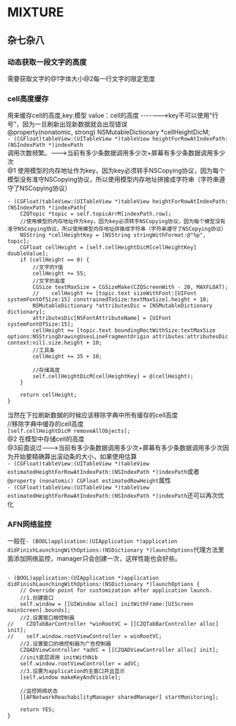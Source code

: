 # MIXTURE
## 杂七杂八  
### 动态获取一段文字的高度  
需要获取文字的@1字体大小@2每一行文字的限定宽度  
### cell高度缓存  
用来缓存cell的高度,key:模型 value：cell的高度 ------->key不可以使用“行号”，因为一旦刷新出现新数据就会出现错误  
@property(nonatomic, strong) NSMutableDictionary *cellHeightDicM;  
`- (CGFloat)tableView:(UITableView *)tableView heightForRowAtIndexPath:(NSIndexPath *)indexPath`  
调用次数频繁。--->当前有多少条数据调用多少次+屏幕有多少条数据调用多少次  
@1 使用模型的内存地址作为key，因为key必须转手NSCopying协议，因为每个模型没有准守NSCopying协议，所以使用模型内存地址拼接成字符串（字符串遵守了NSCopying协议）  
```
- (CGFloat)tableView:(UITableView *)tableView heightForRowAtIndexPath:(NSIndexPath *)indexPath{
    CZQTopic *topic = self.topicArrM[indexPath.row];
    //使用模型的内存地址作为key，因为key必须转手NSCopying协议，因为每个模型没有准守NSCopying协议，所以使用模型内存地址拼接成字符串（字符串遵守了NSCopying协议）
    NSString *cellHeightKey = [NSString stringWithFormat:@"%p", topic];
    CGFloat cellHeight = [self.cellHeightDicM[cellHeightKey] doubleValue];
    if (cellHeight == 0) {
        //文字的Y值
        cellHeight += 55;
        //文字的高度
        CGSize textMaxSize = CGSizeMake(CZQScreenWith - 20, MAXFLOAT);
        //    cellHeight += [topic.text sizeWithFont:[UIFont systemFontOfSize:15] constrainedToSize:textMaxSize].height + 10;
        NSMutableDictionary *attributesDic = [NSMutableDictionary dictionary];
        attributesDic[NSFontAttributeName] = [UIFont systemFontOfSize:15];
        cellHeight += [topic.text boundingRectWithSize:textMaxSize options:NSStringDrawingUsesLineFragmentOrigin attributes:attributesDic context:nil].size.height + 10;
        //工具条
        cellHeight += 35 + 10;
        
        //存储高度
        self.cellHeightDicM[cellHeightKey] = @(cellHeight);
    }
    
    return cellHeight;
}
```
当然在下拉刷新数据的时候应该移除字典中所有缓存的cell高度  
//移除字典中缓存的cell高度  
`[self.cellHeightDicM removeAllObjects];`  
@2 在模型中存储cell的高度  
@3前面说过--->当前有多少条数据调用多少次+屏幕有多少条数据调用多少次因为开始要精确算出滚动条的大小，如果使用估算  
`- (CGFloat)tableView:(UITableView *)tableView estimatedHeightForRowAtIndexPath:(NSIndexPath *)indexPath`或者
`@property (nonatomic) CGFloat estimatedRowHeight`属性  
`- (CGFloat)tableView:(UITableView *)tableView estimatedHeightForRowAtIndexPath:(NSIndexPath *)indexPath`还可以再次优化  


### AFN网络监控  
一般在`- (BOOL)application:(UIApplication *)application didFinishLaunchingWithOptions:(NSDictionary *)launchOptions`代理方法里面添加网络监控，manager只会创建一次，这样性能也会好些。  
```

- (BOOL)application:(UIApplication *)application didFinishLaunchingWithOptions:(NSDictionary *)launchOptions {
    // Override point for customization after application launch.
    //1.创建窗口
    self.window = [[UIWindow alloc] initWithFrame:[UIScreen mainScreen].bounds];
    //2.设置窗口根控制器
//    CZQTabBarController *winRootVC = [[CZQTabBarController alloc] init];
//    self.window.rootViewController = winRootVC;
    //2.设置窗口的根控制器为广告控制器
    CZQADViewController *adVC = [[CZQADViewController alloc] init];
    //init底层调用 initWithNib
    self.window.rootViewController = adVC;
    //3.设置为application的主窗口并且显示
    [self.window makeKeyAndVisible];
    
    //监控网络状态
    [[AFNetworkReachabilityManager sharedManager] startMonitoring];
    
    return YES;
}

```

